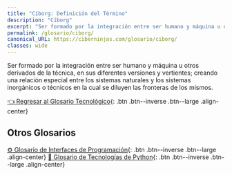 ```yaml
---
title: "Cíborg: Definición del Término"
description: "Cíborg"
excerpt: "Ser formado por la integración entre ser humano y máquina u otros derivados de la técnica, en sus diferentes versiones y vertientes."
permalink: /glosario/ciborg/
canonical_URL: https://ciberninjas.com/glosario/ciborg/
classes: wide
---
```


Ser formado por la integración entre ser humano y máquina u otros derivados de la técnica, en sus diferentes versiones y vertientes; creando una relación especial entre los sistemas naturales y los sistemas inorgánicos o técnicos en la cual se diluyen las fronteras de los mismos.

[👈 Regresar al Glosario Tecnológico](/glosario/){: .btn .btn--inverse .btn--large .align-center}

## Otros Glosarios

[⚙ Glosario de Interfaces de Programación](/glosario/completo-interfaces-programacion/){: .btn .btn--inverse .btn--large .align-center}
[🐍 Glosario de Tecnologías de Python](/glosario/completo-tecnologias-python/){: .btn .btn--inverse .btn--large .align-center}